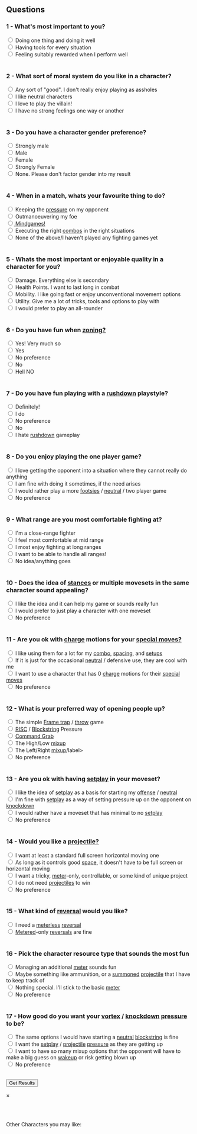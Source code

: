 <head>
<script type="text/javascript" src="questions.js"></script>
<script type="text/javascript" src="characters.js"></script>
<link rel="stylesheet" href="https://www.w3schools.com/w3css/4/w3.css">
<link type="text/css" rel="stylesheet" href="style.css" />
</head>

## Questions

### 1 - What's most important to you?
<label><input type="radio" id="specialist" name="playstyle">  Doing one thing and doing it well</label><br>
<label><input type="radio" id="prepared" name="playstyle"> Having tools for every situation</label><br>
<label><input type="radio" id="rewarding" name="playstyle"> Feeling suitably rewarded when I perform well</label><br><br>

### 2 - What sort of moral system do you like in a character?
<label><input type="radio" id="good" name="moral_system"> Any sort of "good". I don't really enjoy playing as assholes </label><br>
<label><input type="radio" id="neutral" name="moral_system"> I like neutral characters</label><br>
<label><input type="radio" id="evil" name="moral_system"> I love to play the villain!</label><br>
<label><input type="radio" id="none" name="moral_system"> I have no strong feelings one way or another</label><br><br>

### 3 - Do you have a character gender preference?
<label><input type="radio" id="strong_male" name="gender"> Strongly male</label><br>
<label><input type="radio" id="male" name="gender"> Male</label><br>
<label><input type="radio" id="female" name="gender"> Female</label><br>
<label><input type="radio" id="strong_female" name="gender"> Strongly Female</label><br>
<label><input type="radio" id="none" name="gender"> None. Please don't factor gender into my result</label><br><br>

### 4 - When in a match, whats your favourite thing to do?
<label><input type="radio" id="pressure" name="favourite"> Keeping the <a href="https://glossary.infil.net/?t=pressure" target="_blank">pressure</a> on my opponent</label><br>
<label><input type="radio" id="neutral" name="favourite"> Outmanoeuvering my foe</label><br>
<label><input type="radio" id="mindgames" name="favourite"><a href="https://glossary.infil.net/?t=mindgame" target="_blank"> Mindgames!</a></label><br>
<label><input type="radio" id="combos" name="favourite"> Executing the right <a href="https://glossary.infil.net/?t=combo" target="_blank">combos</a> in the right situations</label><br>
<label><input type="radio" id="none" name="favourite"> None of the above/I haven't played any fighting games yet</label><br><br>

### 5 - Whats the most important or enjoyable quality in a character for you?
<label><input type="radio" id="damage" name="important"> Damage. Everything else is secondary</label><br>
<label><input type="radio" id="health" name="important"> Health Points. I want to last long in combat</label><br>
<label><input type="radio" id="mobility" name="important"> Mobility. I like going fast or enjoy unconventional movement options</label><br>
<label><input type="radio" id="utility" name="important"> Utility. Give me a lot of tricks, tools and options to play with</label><br>
<label><input type="radio" id="all_rounder" name="important"> I would prefer to play an all-rounder</label><br><br>

### 6 - Do you have fun when <a href="https://glossary.infil.net/?t=zoning" target="_blank">zoning?</a>
<label><input type="radio" id="strong_yes" name="zoning"> Yes! Very much so</label><br>
<label><input type="radio" id="yes" name="zoning"> Yes</label><br>
<label><input type="radio" id="none" name="zoning"> No preference</label><br>
<label><input type="radio" id="no" name="zoning"> No</label><br>
<label><input type="radio" id="strong_no" name="zoning"> Hell NO</label><br><br>

### 7 - Do you have fun playing with a <a href="https://glossary.infil.net/?t=rushdown" target="_blank">rushdown</a> playstyle?
<label><input type="radio" id="strong_yes" name="rushdown"> Definitely!</label><br>
<label><input type="radio" id="yes" name="rushdown"> I do</label><br>
<label><input type="radio" id="none" name="rushdown"> No preference</label><br>
<label><input type="radio" id="no" name="rushdown"> No</label><br>
<label><input type="radio" id="strong_no" name="rushdown"> I hate <a href="https://glossary.infil.net/?t=rushdown" target="_blank">rushdown</a> gameplay</label><br><br>

### 8 - Do you enjoy playing the one player game?
<label><input type="radio" id="yes" name="oneplayer"> I love getting the opponent into a situation where they cannot really do anything</label><br>
<label><input type="radio" id="sometimes" name="oneplayer"> I am fine with doing it sometimes, if the need arises</label><br>
<label><input type="radio" id="no" name="oneplayer"> I would rather play a more <a href="https://glossary.infil.net/?t=footsies" target="_blank">footsies</a> / <a href="https://glossary.infil.net/?t=neutral" target="_blank" >neutral</a> / two player game</label><br>
<label><input type="radio" id="none" name="oneplayer"> No preference</label><br><br>

### 9 - What range are you most comfortable fighting at?
<label><input type="radio" id="close" name="range"> I'm a close-range fighter</label><br>
<label><input type="radio" id="mid" name="range"> I feel most comfortable at mid range</label><br>
<label><input type="radio" id="long" name="range"> I most enjoy fighting at long ranges</label><br>
<label><input type="radio" id="all" name="range"> I want to be able to handle all ranges!</label><br>
<label><input type="radio" id="none" name="range"> No idea/anything goes</label><br><br>

### 10 - Does the idea of <a href="https://glossary.infil.net/?t=stance" target="_blank" >stances</a> or multiple movesets in the same character sound appealing?
<label><input type="radio" id="yes" name="stance"> I like the idea and it can help my game or sounds really fun</label><br>
<label><input type="radio" id="no" name="stance"> I would prefer to just play a character with one moveset</label><br>
<label><input type="radio" id="none" name="stance"> No preference</label><br><br>

### 11 - Are you ok with <a href="https://glossary.infil.net/?t=charge" target="_blank" >charge</a> motions for your <a href="https://glossary.infil.net/?t=special_move" target="_blank" >special moves?</a>
<label><input type="radio" id="yes" name="charge"> I like using them for a lot for my <a href="https://glossary.infil.net/?t=combo" target="_blank">combo</a>, <a href="https://glossary.infil.net/?t=spacing" target="_blank">spacing</a>, and <a href="https://glossary.infil.net/?t=setup" target="_blank">setups</a></label><br>
<label><input type="radio" id="sometimes" name="charge"> If it is just for the occasional <a href="https://glossary.infil.net/?t=neutral" target="_blank" >neutral</a> / defensive use, they are cool with me</label><br>
<label><input type="radio" id="strong_no" name="charge"> I want to use a character that has 0 <a href="https://glossary.infil.net/?t=charge" target="_blank" >charge</a> motions for their <a href="https://glossary.infil.net/?t=special_move" target="_blank" >special moves</a></label><br>
<label><input type="radio" id="none" name="charge"> No preference</label><br><br>

### 12 - What is your preferred way of opening people up?
<label><input type="radio" id="frametrap" name="gameplan"> The simple <a href="https://glossary.infil.net/?t=Frame_trap" target="_blank" >Frame trap</a> / <a href="https://glossary.infil.net/?t=throw" target="_blank" >throw</a> game</label><br>
<label><input type="radio" id="risc" name="gameplan"> <a href="https://glossary.infil.net/?t=RISC" target="_blank">RISC</a> / <a href="https://glossary.infil.net/?t=Blockstring" target="_blank">Blockstring</a> Pressure</label><br>
<label><input type="radio" id="grab" name="gameplan"> <a href="https://glossary.infil.net/?t=Command_throw" target="_blank" >Command Grab</a></label><br>
<label><input type="radio" id="highlow" name="gameplan"> The High/Low <a href="https://glossary.infil.net/?t=mixup" target="_blank">mixup</a></label><br>
<label><input type="radio" id="leftright" name="gameplan"> The Left/Right <a href="https://glossary.infil.net/?t=mixup" target="_blank">mixup</a>/label><br>
<label><input type="radio" id="none" name="gameplan"> No preference</label><br><br>

### 13 - Are you ok with having <a href="https://glossary.infil.net/?t=setplay" target="_blank" >setplay</a> in your moveset?
<label><input type="radio" id="neutral" name="setplay"> I like the idea of <a href="https://glossary.infil.net/?t=setplay" target="_blank">setplay</a> as a basis for starting my <a href="https://glossary.infil.net/?t=offense" target="_blank">offense</a> / <a href="https://glossary.infil.net/?t=neutral" target="_blank">neutral</a></label><br>
<label><input type="radio" id="oki" name="setplay"> I'm fine with <a href="https://glossary.infil.net/?t=setplay" target="_blank">setplay</a> as a way of setting pressure up on the opponent on <a href="https://glossary.infil.net/?t=knockdown" target="_blank">knockdown</a></label><br>
<label><input type="radio" id="no" name="setplay"> I would rather have a moveset that has minimal to no <a href="https://glossary.infil.net/?t=setplay" target="_blank">setplay</a></label><br>
<label><input type="radio" id="none" name="setplay"> No preference</label><br><br>

### 14 - Would you like a <a href="https://glossary.infil.net/?t=projectile" target="_blank">projectile?</a>
<label><input type="radio" id="standard" name="projectile"> I want at least a standard full screen horizontal moving one</label><br>
<label><input type="radio" id="limited" name="projectile"> As long as it controls good <a href="https://glossary.infil.net/?t=space" target="_blank">space</a>, it doesn't have to be full screen or horizontal moving</label><br>
<label><input type="radio" id="special" name="projectile"> I want a tricky, <a href="https://glossary.infil.net/?t=meter" target="_blank">meter</a>-only, controllable, or some kind of unique project</label><br>
<label><input type="radio" id="no" name="projectile"> I do not need <a href="https://glossary.infil.net/?t=projectile" target="_blank" >projectiles</a> to win</label><br>
<label><input type="radio" id="none" name="projectile"> No preference</label><br><br>

### 15 - What kind of <a href="https://glossary.infil.net/?t=reversal" target="_blank" >reversal</a> would you like?
<label><input type="radio" id="meterless" name="reversal"> I need a <a href="https://glossary.infil.net/?t=meter" target="_blank">meterless</a> <a href="https://glossary.infil.net/?t=reversal" target="_blank">reversal</a></label><br>
<label><input type="radio" id="metered" name="reversal"> <a href="https://glossary.infil.net/?t=Meter" target="_blank">Metered</a>-only <a href="https://glossary.infil.net/?t=reversal" target="_blank">reversals</a> are fine</label><br><br>

### 16 - Pick the character resource type that sounds the most fun
<label><input type="radio" id="meter" name="resource"> Managing an additional <a href="https://glossary.infil.net/?t=meter" target="_blank">meter</a> sounds fun</label><br>
<label><input type="radio" id="ammo" name="resource"> Maybe something like ammunition, or a <a href="https://glossary.infil.net/?t=summon" target="_blank">summoned</a> <a href="https://glossary.infil.net/?t=projectile" target="_blank">projectile</a> that I have to keep track of</label><br>
<label><input type="radio" id="no" name="resource"> Nothing special. I'll stick to the basic <a href="https://glossary.infil.net/?t=meter" target="_blank">meter</a></label><br>
<label><input type="radio" id="none" name="resource"> No preference</label><br><br>

### 17 - How good do you want your <a href="https://glossary.infil.net/?t=vortex" target="_blank">vortex</a> / <a href="https://glossary.infil.net/?t=knockdown" target="_blank">knockdown</a> <a href="https://glossary.infil.net/?t=pressure" target="_blank">pressure</a> to be?
<label><input type="radio" id="neutral" name="vortex"> The same options I would have starting a <a href="https://glossary.infil.net/?t=neutral" target="_blank">neutral</a> <a href="https://glossary.infil.net/?t=blockstring" target="_blank">blockstring</a> is fine</label><br>
<label><input type="radio" id="projectile" name="vortex"> I want the <a href="https://glossary.infil.net/?t=setplay" target="_blank">setplay</a> / <a href="https://glossary.infil.net/?t=projectile" target="_blank">projectile</a> <a href="https://glossary.infil.net/?t=pressure" target="_blank">pressure</a> as they are getting up</label><br>
<label><input type="radio" id="lots" name="vortex"> I want to have so many mixup options that the opponent will have to make a big guess on <a href="https://glossary.infil.net/?t=wakeup" target="_blank">wakeup</a> or risk getting blown up</label><br>
<label><input type="radio" id="none" name="vortex"> No preference</label><br><br>

<button id="get_results" onclick="get_results();" class="btn">Get Results</button>

<div id="modal" class="w3-modal">
    <div class="w3-modal-content">
        <div class="w3-container">
            <span onclick="closeModal();" class="w3-button w3-display-topright">&times;</span>
            <div id="modal_contents">
                <br>
                <div class="winner">
                    <img id= "winner_img" src=""/>
                    <p id="winner_name" class="modal_text"></p><br>
                </div>
                <p class="modal_text"> Other Characters you may like:</p>
                <p id="others" class ="modal_text"></p>
            </div>
        </div>
    </div>
</div>